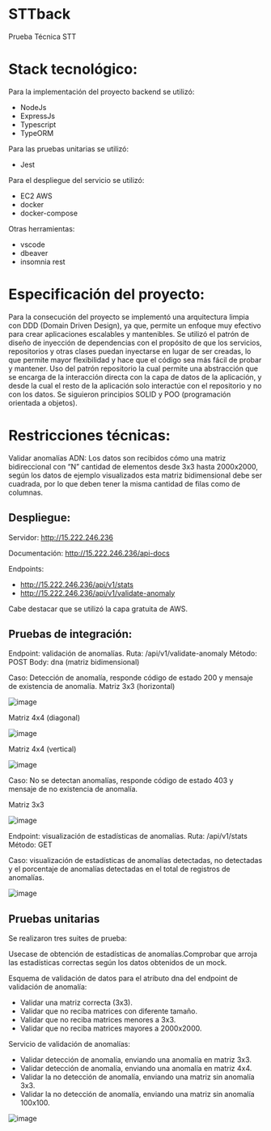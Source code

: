 # STTback

Prueba Técnica STT

# Stack tecnológico:

Para la implementación del proyecto backend se utilizó:
- NodeJs
- ExpressJs
- Typescript
- TypeORM

Para las pruebas unitarias se utilizó:
- Jest

Para el despliegue del servicio se utilizó:
- EC2 AWS
- docker
- docker-compose

Otras herramientas:
- vscode
- dbeaver
- insomnia rest

# Especificación del proyecto:

Para la consecución del proyecto se implementó una arquitectura limpia con DDD (Domain Driven Design), ya que, permite un enfoque muy efectivo para crear aplicaciones escalables y mantenibles. Se utilizó el patrón de diseño de inyección de dependencias con el propósito de que los servicios, repositorios y otras clases puedan inyectarse en lugar de ser creadas, lo que permite mayor flexibilidad y hace que el código sea más fácil de probar y mantener. Uso del patrón repositorio la cual permite una abstracción que se encarga de la interacción directa con la capa de datos de la aplicación, y desde la cual el resto de la aplicación solo interactúe con el repositorio y no con los datos. Se siguieron principios SOLID y POO (programación orientada a objetos).

# Restricciones técnicas:


Validar anomalías ADN: Los datos son recibidos cómo una matriz bidireccional con “N” cantidad de elementos desde 3x3 hasta 2000x2000, según los datos de ejemplo visualizados esta matriz bidimensional debe ser cuadrada, por lo que deben tener la misma cantidad de filas como de columnas. 

## Despliegue:

Servidor: http://15.222.246.236

Documentación: http://15.222.246.236/api-docs

Endpoints: 
- http://15.222.246.236/api/v1/stats
- http://15.222.246.236/api/v1/validate-anomaly

Cabe destacar que se utilizó la capa gratuita de AWS.

## Pruebas de integración:

Endpoint: validación de anomalías.
Ruta: /api/v1/validate-anomaly
Método: POST
Body: dna (matriz bidimensional)

Caso: Detección de anomalía, responde código de estado 200 y mensaje de existencia de anomalía.
Matriz 3x3 (horizontal)

![image](https://github.com/andressalro/sstback/assets/40213377/ba8a4d3d-725f-45e5-82b4-4bd42f9f4765)


Matriz 4x4 (diagonal)

![image](https://github.com/andressalro/sstback/assets/40213377/254cf249-b7bb-4cb4-9a58-255ac3972f62)


Matriz 4x4 (vertical)

![image](https://github.com/andressalro/sstback/assets/40213377/c5f21393-1c13-471f-99b9-dcc9405653c3)



Caso: No se detectan anomalías, responde código de estado 403 y mensaje de no existencia de anomalía.

Matriz 3x3

![image](https://github.com/andressalro/sstback/assets/40213377/4f873d75-21d0-46ae-9eb6-804b7e83bf72)



Endpoint: visualización de estadísticas de anomalías.
Ruta: /api/v1/stats
Método: GET

Caso: visualización de estadísticas de anomalías detectadas, no detectadas y el porcentaje de anomalías detectadas en el total de registros de anomalías.

![image](https://github.com/andressalro/sstback/assets/40213377/b1cef26f-ee78-4c7f-af0c-403048a0e5ab)



## Pruebas unitarias

Se realizaron tres suites de prueba:

Usecase de obtención de estadísticas de anomalías.Comprobar que arroja las estadísticas correctas según los datos obtenidos de un mock.

Esquema de validación de datos para el atributo dna del endpoint de validación de anomalía:
* Validar una matriz correcta (3x3).
* Validar que no reciba matrices con diferente tamaño.
* Validar que no reciba matrices menores a 3x3.
* Validar que no reciba matrices mayores a 2000x2000.

Servicio de validación de anomalías:
* Validar detección de anomalía, enviando una anomalía en matriz 3x3.
* Validar detección de anomalía, enviando una anomalía en matriz 4x4.
* Validar la no detección de anomalía, enviando una matriz sin anomalía 3x3.
* Validar la no detección de anomalía, enviando una matriz sin anomalía 100x100.

![image](https://github.com/andressalro/sstback/assets/40213377/af855c91-c129-4617-9726-f3ffe1665aaf)



